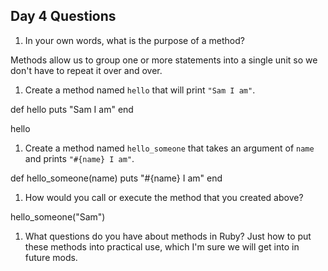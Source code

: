 ## Day 4 Questions

1. In your own words, what is the purpose of a method?

Methods allow us to group one or more statements into a single unit so we don't have to repeat it over and over.

1. Create a method named `hello` that will print `"Sam I am"`.
 
def hello
  puts "Sam I am"
end

hello

1. Create a method named `hello_someone` that takes an argument of `name` and prints `"#{name} I am"`.

def hello_someone(name)
  puts "#{name} I am"
end

1. How would you call or execute the method that you created above?

hello_someone("Sam")

1. What questions do you have about methods in Ruby?
Just how to put these methods into practical use, which I'm sure we will get into in future mods.
